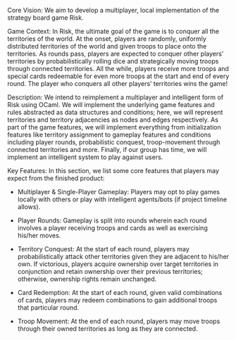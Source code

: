 Core Vision: We aim to develop a multiplayer, local implementation of the strategy board game Risk.

Game Context: In Risk, the ultimate goal of the game is to conquer all the territories of the world. At the onset, players are randomly, uniformly distributed territories of the world and given troops to place onto the territories. As rounds pass, players are expected to conquer other players’ territories by probabilistically rolling dice and strategically moving troops through connected territories. All the while, players receive more troops and special cards redeemable for even more troops at the start and end of every round. The player who conquers all other players’ territories wins the game!

Description: We intend to reimplement a multiplayer and intelligent form of Risk using OCaml. We will implement the underlying game features and rules abstracted as data structures and conditions; here, we will represent territories and territory adjacencies as nodes and edges respectively. As part of the game features, we will implement everything from initialization features like territory assignment to gameplay features and conditions including player rounds, probabilistic conquest, troop-movement through connected territories and more. Finally, if our group has time, we will implement an intelligent system to play against users.

Key Features: In this section, we list some core features that players may expect from the finished product:

- Multiplayer & Single-Player Gameplay: Players may opt to play games locally with others or play with intelligent agents/bots (if project timeline allows).

- Player Rounds: Gameplay is split into rounds wherein each round involves a player receiving troops and cards as well as exercising his/her moves.

- Territory Conquest: At the start of each round, players may probabilistically attack other territories given they are adjacent to his/her own. If victorious, players acquire ownership over target territories in conjunction and retain ownership over their previous territories; otherwise, ownership rights remain unchanged.

- Card Redemption: At the start of each round, given valid combinations of cards, players may redeem combinations to gain additional troops that particular round.

- Troop Movement: At the end of each round, players may move troops through their owned territories as long as they are connected.

